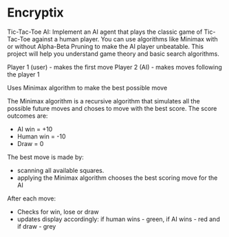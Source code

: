# Encryptix
Tic-Tac-Toe AI: Implement an AI agent that plays the classic game of Tic-Tac-Toe against a human player. You can use algorithms like Minimax with or without Alpha-Beta Pruning to make the AI player unbeatable. This project will help you understand game theory and basic search algorithms.

Player 1 (user) - makes the first move
Player 2 (AI) - makes moves following the player 1

Uses Minimax algorithm to make the best possible move

The Minimax algorithm is a recursive algorithm that simulates all the possible future moves and choses to move with the best score. The score outcomes are:
 - AI win = +10
 - Human win = -10
 - Draw = 0

The best move is made by:
 - scanning all available squares.
 - applying the Minimax algorithm
chooses the best scoring move for the AI

After each move:
 - Checks for win, lose or draw
 - updates display accordingly: if human wins - green, if AI wins - red and if draw - grey
